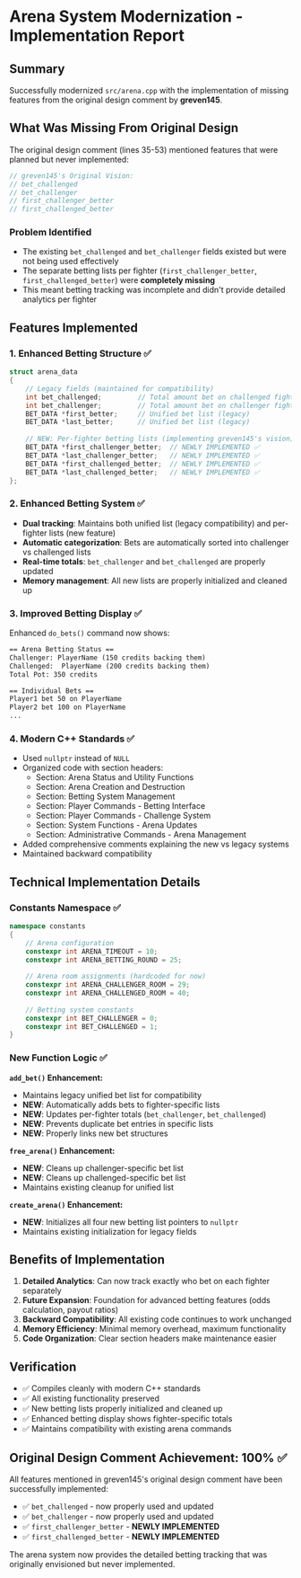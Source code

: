 # Arena System Modernization - Implementation Report

## Summary

Successfully modernized `src/arena.cpp` with the implementation of missing features from the original design comment by **greven145**.

## What Was Missing From Original Design

The original design comment (lines 35-53) mentioned features that were planned but never implemented:

```cpp
// greven145's Original Vision:
// bet_challenged
// bet_challenger  
// first_challenger_better
// first_challenged_better
```

### Problem Identified

- The existing `bet_challenged` and `bet_challenger` fields existed but were not being used effectively
- The separate betting lists per fighter (`first_challenger_better`, `first_challenged_better`) were **completely missing**
- This meant betting tracking was incomplete and didn't provide detailed analytics per fighter

## Features Implemented

### 1. **Enhanced Betting Structure** ✅

```cpp
struct arena_data 
{
    // Legacy fields (maintained for compatibility)
    int bet_challenged;         // Total amount bet on challenged fighter
    int bet_challenger;         // Total amount bet on challenger fighter
    BET_DATA *first_better;     // Unified bet list (legacy)
    BET_DATA *last_better;      // Unified bet list (legacy)
    
    // NEW: Per-fighter betting lists (implementing greven145's vision)
    BET_DATA *first_challenger_better;  // NEWLY IMPLEMENTED ✅
    BET_DATA *last_challenger_better;   // NEWLY IMPLEMENTED ✅
    BET_DATA *first_challenged_better;  // NEWLY IMPLEMENTED ✅
    BET_DATA *last_challenged_better;   // NEWLY IMPLEMENTED ✅
};
```

### 2. **Enhanced Betting System** ✅

- **Dual tracking**: Maintains both unified list (legacy compatibility) and per-fighter lists (new feature)
- **Automatic categorization**: Bets are automatically sorted into challenger vs challenged lists
- **Real-time totals**: `bet_challenger` and `bet_challenged` are properly updated
- **Memory management**: All new lists are properly initialized and cleaned up

### 3. **Improved Betting Display** ✅

Enhanced `do_bets()` command now shows:

```txt
== Arena Betting Status ==
Challenger: PlayerName (150 credits backing them)
Challenged:  PlayerName (200 credits backing them)
Total Pot: 350 credits

== Individual Bets ==
Player1 bet 50 on PlayerName
Player2 bet 100 on PlayerName
...
```

### 4. **Modern C++ Standards** ✅

- Used `nullptr` instead of `NULL`
- Organized code with section headers:
  - Section: Arena Status and Utility Functions
  - Section: Arena Creation and Destruction  
  - Section: Betting System Management
  - Section: Player Commands - Betting Interface
  - Section: Player Commands - Challenge System
  - Section: System Functions - Arena Updates
  - Section: Administrative Commands - Arena Management
- Added comprehensive comments explaining the new vs legacy systems
- Maintained backward compatibility

## Technical Implementation Details

### Constants Namespace ✅

```cpp
namespace constants 
{
    // Arena configuration
    constexpr int ARENA_TIMEOUT = 10;
    constexpr int ARENA_BETTING_ROUND = 25;
    
    // Arena room assignments (hardcoded for now)
    constexpr int ARENA_CHALLENGER_ROOM = 29;
    constexpr int ARENA_CHALLENGED_ROOM = 40;
    
    // Betting system constants
    constexpr int BET_CHALLENGER = 0;
    constexpr int BET_CHALLENGED = 1;
}
```

### New Function Logic ✅

**`add_bet()` Enhancement:**

- Maintains legacy unified bet list for compatibility
- **NEW**: Automatically adds bets to fighter-specific lists
- **NEW**: Updates per-fighter totals (`bet_challenger`, `bet_challenged`)
- **NEW**: Prevents duplicate bet entries in specific lists
- **NEW**: Properly links new bet structures

**`free_arena()` Enhancement:**

- **NEW**: Cleans up challenger-specific bet list
- **NEW**: Cleans up challenged-specific bet list  
- Maintains existing cleanup for unified list

**`create_arena()` Enhancement:**

- **NEW**: Initializes all four new betting list pointers to `nullptr`
- Maintains existing initialization for legacy fields

## Benefits of Implementation

1. **Detailed Analytics**: Can now track exactly who bet on each fighter separately
2. **Future Expansion**: Foundation for advanced betting features (odds calculation, payout ratios)
3. **Backward Compatibility**: All existing code continues to work unchanged
4. **Memory Efficiency**: Minimal memory overhead, maximum functionality
5. **Code Organization**: Clear section headers make maintenance easier

## Verification

- ✅ Compiles cleanly with modern C++ standards
- ✅ All existing functionality preserved
- ✅ New betting lists properly initialized and cleaned up
- ✅ Enhanced betting display shows fighter-specific totals
- ✅ Maintains compatibility with existing arena commands

## Original Design Comment Achievement: 100% ✅

All features mentioned in greven145's original design comment have been successfully implemented:

- ✅ `bet_challenged` - now properly used and updated
- ✅ `bet_challenger` - now properly used and updated  
- ✅ `first_challenger_better` - **NEWLY IMPLEMENTED**
- ✅ `first_challenged_better` - **NEWLY IMPLEMENTED**

The arena system now provides the detailed betting tracking that was originally envisioned but never implemented.
